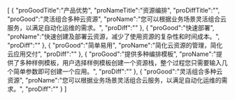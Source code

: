 [
	{
		"proGoodTitle":"产品优势",
		"proNameTitle":"资源编排",
		"proDiffTitle":"",
		"proGood":"灵活组合多种云资源",
		"proName":"您可以根据业务场景灵活组合云服务，以满足自动化运维的需求。",
		"proDiff":""
	},
	{
		"proGood":"快速部署",
		"proName":"快速创建及部署云资源，减少了使用资源的复杂性和时间成本。",
		"proDiff":""
	},
	{
		"proGood":"简单易用",
		"proName":"简化云资源的管理，简化云应用交付",
		"proDiff":""
	},
	{
		"proGood":"提供多种编排模板",
		"proName":"提供了多种样例模板，用户选择样例模板创建一个资源栈，整个过程您只需要输入几个简单参数即可创建一个应用。",
		"proDiff":""
	},
	{
		"proGood":"灵活组合多种云资源",
		"proName":"您可以根据业务场景灵活组合云服务，以满足自动化运维的需求。",
		"proDiff":""
	}
]